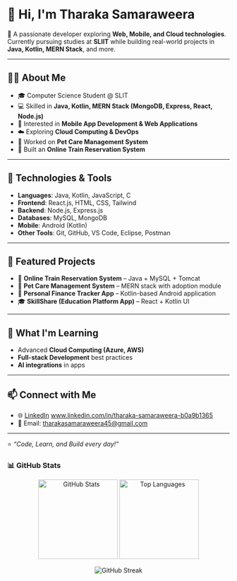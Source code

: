 # 👋 Hi, I'm Tharaka Samaraweera  

🚀 A passionate developer exploring **Web, Mobile, and Cloud technologies**.  
Currently pursuing studies at **SLIIT** while building real-world projects in **Java, Kotlin, MERN Stack**, and more.  

---

## 🧑‍💻 About Me
- 🎓 Computer Science Student @ SLIT  
- 💻 Skilled in **Java, Kotlin, MERN Stack (MongoDB, Express, React, Node.js)**  
- 📱 Interested in **Mobile App Development & Web Applications**  
- ☁️ Exploring **Cloud Computing & DevOps**  
- 🐾 Worked on **Pet Care Management System**  
- 🚂 Built an **Online Train Reservation System**  

---

## 🔧 Technologies & Tools
- **Languages**: Java, Kotlin, JavaScript, C  
- **Frontend**: React.js, HTML, CSS, Tailwind  
- **Backend**: Node.js, Express.js  
- **Databases**: MySQL, MongoDB  
- **Mobile**: Android (Kotlin)  
- **Other Tools**: Git, GitHub, VS Code, Eclipse, Postman  

---

## 📌 Featured Projects
- 🚂 **Online Train Reservation System** – Java + MySQL + Tomcat  
- 🐾 **Pet Care Management System** – MERN stack with adoption module  
- 📱 **Personal Finance Tracker App** – Kotlin-based Android application  
- 🎓 **SkillShare (Education Platform App)** – React + Kotlin UI  

---

## 🌱 What I'm Learning
- Advanced **Cloud Computing (Azure, AWS)**  
- **Full-stack Development** best practices  
- **AI integrations** in apps  

---

## 📫 Connect with Me
- 🌐 [LinkedIn](#) www.linkedin.com/in/tharaka-samaraweera-b0a9b1365  
- 📧 Email: tharakasamaraweera45@gmail.com  

---

⭐️ *“Code, Learn, and Build every day!”*  

### 📊 GitHub Stats  
<p align="center">
  <img src="https://github-readme-stats.vercel.app/api?username=Tharaka4452&show_icons=true&locale=en&theme=default" alt="GitHub Stats" height="180"/>
  <img src="https://github-readme-stats.vercel.app/api/top-langs?username=Tharaka4452&show_icons=true&locale=en&layout=compact&theme=default" alt="Top Languages" height="180"/>
</p>

<p align="center">
  <img src="https://github-readme-streak-stats.herokuapp.com/?user=Tharaka4452&theme=default" alt="GitHub Streak"/>
</p>



